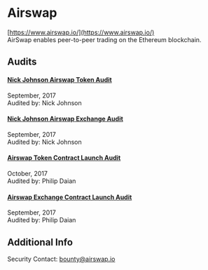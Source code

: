 
# Airswap
  
[https://www.airswap.io/](https://www.airswap.io/)<br>
AirSwap enables peer-to-peer trading on the Ethereum blockchain.


## Audits



#### [Nick Johnson Airswap Token Audit](https://github.com/airswap/contracts-v1/blob/master/audits/nick-johnson/token.md)

September, 2017<br>
Audited by: Nick Johnson<br>

      


#### [Nick Johnson Airswap Exchange Audit](https://github.com/airswap/contracts-v1/blob/master/audits/nick-johnson/exchange.md)

September, 2017<br>
Audited by: Nick Johnson<br>

      


#### [Airswap Token Contract Launch Audit](https://github.com/airswap/contracts-v1/blob/master/audits/phil-daian/airswap-token-contract-audit-v0.pdf)

October, 2017<br>
Audited by: Philip Daian<br>

      


#### [Airswap Exchange Contract Launch Audit](https://github.com/airswap/contracts-v1/blob/master/audits/phil-daian/airswap-exchange-contract-audit-v0.pdf)

September, 2017<br>
Audited by: Philip Daian<br>

      

  



## Additional Info

Security Contact: bounty@airswap.io
